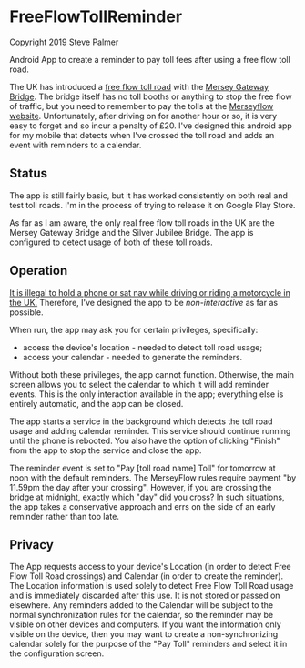 # FreeFlowTollReminder

Copyright 2019 Steve Palmer

Android App to create a reminder to pay toll fees after using a free
flow toll road.

The UK has introduced a [free flow toll
road](https://en.wikipedia.org/wiki/Open_road_tolling) with the
[Mersey Gateway Bridge](http://www.merseygateway.co.uk/).  The bridge
itself has no toll booths or anything to stop the free flow of
traffic, but you need to remember to pay the tolls at the [Merseyflow
website](https://www.merseyflow.co.uk/).  Unfortunately, after driving
on for another hour or so, it is very easy to forget and so incur a
penalty of £20.  I've designed this android app for my mobile that
detects when I've crossed the toll road and adds an event with
reminders to a calendar.

## Status

The app is still fairly basic, but it has worked consistently on both
real and test toll roads.  I'm in the process of trying to release it
on Google Play Store.

As far as I am aware, the only real free flow toll roads in the UK are
the Mersey Gateway Bridge and the Silver Jubilee Bridge.  The app is
configured to detect usage of both of these toll roads.

## Operation

[It is illegal to hold a phone or sat nav while driving or riding a
motorcycle in the
UK.](https://www.gov.uk/using-mobile-phones-when-driving-the-law)
Therefore, I've designed the app to be *non-interactive* as far as
possible.

When run, the app may ask you for certain privileges, specifically:
 * access the device's location - needed to detect toll road usage;
 * access your calendar - needed to generate the reminders.

Without both these privileges, the app cannot function.  Otherwise,
the main screen allows you to select the calendar to which it will add
reminder events.  This is the only interaction available in the app;
everything else is entirely automatic, and the app can be closed.

The app starts a service in the background which detects the toll road
usage and adding calendar reminder.  This service should continue
running until the phone is rebooted.  You also have the option of
clicking "Finish" from the app to stop the service and close the app.

The reminder event is set to "Pay [toll road name] Toll" for tomorrow
at noon with the default reminders.  The MerseyFlow rules require
payment "by 11.59pm the day after your crossing".  However, if you are
crossing the bridge at midnight, exactly which "day" did you cross?
In such situations, the app takes a conservative approach and errs on
the side of an early reminder rather than too late.

## Privacy

The App requests access to your device's Location (in order to detect
Free Flow Toll Road crossings) and Calendar (in order to create the
reminder). The Location information is used solely to detect Free Flow
Toll Road usage and is immediately discarded after this use.  It is not
stored or passed on elsewhere. Any reminders added to the Calendar will
be subject to the normal synchronization rules for the calendar, so the
reminder may be visible on other devices and computers.  If you want
the information only visible on the device, then you may want to create
a non-synchronizing calendar solely for the purpose of the "Pay Toll"
reminders and select it in the configuration screen.
